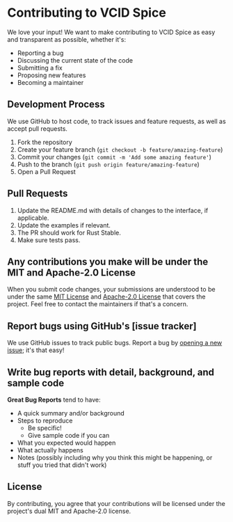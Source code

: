 # Contributing to VCID Spice

We love your input! We want to make contributing to VCID Spice as easy and transparent as possible, whether it's:

- Reporting a bug
- Discussing the current state of the code
- Submitting a fix
- Proposing new features
- Becoming a maintainer

## Development Process

We use GitHub to host code, to track issues and feature requests, as well as accept pull requests.

1. Fork the repository
2. Create your feature branch (`git checkout -b feature/amazing-feature`)
3. Commit your changes (`git commit -m 'Add some amazing feature'`)
4. Push to the branch (`git push origin feature/amazing-feature`)
5. Open a Pull Request

## Pull Requests

1. Update the README.md with details of changes to the interface, if applicable.
2. Update the examples if relevant.
3. The PR should work for Rust Stable.
4. Make sure tests pass.

## Any contributions you make will be under the MIT and Apache-2.0 License

When you submit code changes, your submissions are understood to be under the same [MIT License](http://choosealicense.com/licenses/mit/) and [Apache-2.0 License](https://choosealicense.com/licenses/apache-2.0/) that covers the project. Feel free to contact the maintainers if that's a concern.

## Report bugs using GitHub's [issue tracker]

We use GitHub issues to track public bugs. Report a bug by [opening a new issue](https://github.com/yourusername/vcid_spice/issues/new); it's that easy!

## Write bug reports with detail, background, and sample code

**Great Bug Reports** tend to have:

- A quick summary and/or background
- Steps to reproduce
  - Be specific!
  - Give sample code if you can
- What you expected would happen
- What actually happens
- Notes (possibly including why you think this might be happening, or stuff you tried that didn't work)

## License

By contributing, you agree that your contributions will be licensed under the project's dual MIT and Apache-2.0 license. 